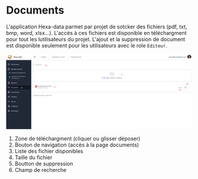 # Documents

L'application Hexa-data parmet par projet de sotcker des fichiers (pdf, txt, bmp, word, xlsx...).
L'accès à ces fichiers est disponible en téléchargment pour tout les lutilisateurs du projet. L'ajout et la suppression de document est disponible seulement pour les utilisateurs avec le role ```Editeur```.


![Documents](./_medias/Documents.png)

1. Zone de téléchargment (cliquer ou glisser déposer)
2. Bouton de navigation (accès à la page documents)
3. Liste des fichier disponibles
4. Taille du fichier
5. Boutton de suppression
6. Champ de recherche